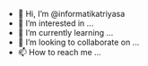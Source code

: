- 👋 Hi, I’m @informatikatriyasa
- 👀 I’m interested in ...
- 🌱 I’m currently learning ...
- 💞️ I’m looking to collaborate on ...
- 📫 How to reach me ...

<!---
informatikatriyasa/informatikatriyasa is a ✨ special ✨ repository because its `README.md` (this file) appears on your GitHub profile.
You can click the Preview link to take a look at your changes.
--->
